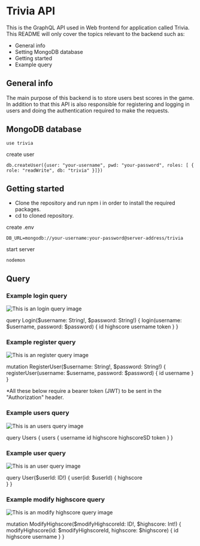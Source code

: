 # Trivia API

This is the GraphQL API used in Web frontend for application called Trivia.
This README will only cover the topics relevant to the backend such as:

* General info
* Setting MongoDB database
* Getting started
* Example query

## General info

The main purpose of this backend is to store users best scores in the game. 
In addition to that this API is also responsible for registering and logging in users and doing the authentication required to make the requests.

## MongoDB database

```
use trivia
```

create user
```
db.createUser({user: "your-username", pwd: "your-password", roles: [ { role: "readWrite", db: "trivia" }]})
```

## Getting started

* Clone the repository and run npm i in order to install the required packages.
* cd to cloned repository.

create .env
```
DB_URL=mongodb://your-username:your-password@server-address/trivia
```

start server

```
nodemon
```

## Query

### Example login query
![This is an login query image](https://users.metropolia.fi/~teemutr/queryimg/login.png)

query Login($username: String!, $password: String!) {
  login(username: $username, password: $password) {
    id
    highscore
    username
    token
  }
}

### Example register query
![This is an register query image](https://users.metropolia.fi/~teemutr/queryimg/register.png)

mutation RegisterUser($username: String!, $password: String!) {
  registerUser(username: $username, password: $password) {
    id
    username
  }
}

*All these below require a bearer token (JWT) to be sent in the "Authorization" header.

### Example users query
![This is an users query image](https://users.metropolia.fi/~teemutr/queryimg/users.png)

query Users {
  users {
    username
    id
    highscore
    highscoreSD
    token
  }
}

### Example user query
![This is an user query image](https://users.metropolia.fi/~teemutr/queryimg/user.png)

query User($userId: ID!) {
  user(id: $userId) {
  highscore  
  }
}

### Example modify highscore query
![This is an modify highscore query image](https://users.metropolia.fi/~teemutr/queryimg/modifyhs.png)

mutation ModifyHighscore($modifyHighscoreId: ID!, $highscore: Int!) {
  modifyHighscore(id: $modifyHighscoreId, highscore: $highscore) {
    id
    highscore
    username
  }
}

